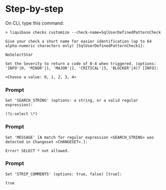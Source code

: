 # Step-by-step

On CLI, type this command:

`> liquibase checks customize --check-name=SqlUserDefinedPatternCheck`


```
Give your check a short name for easier identification (up to 64 alpha-numeric characters only) [SqlUserDefinedPatternCheck1]: 
```
`NoSelectStar`


```
Set the Severity to return a code of 0-4 when triggered. (options: 'INFO'|0, 'MINOR'|1, 'MAJOR'|2, 'CRITICAL'|3, 'BLOCKER'|4)? [INFO]: 
```
`<Choose a value: 0, 1, 2, 3, 4>`

### Prompt
```
Set 'SEARCH_STRING' (options: a string, or a valid regular expression):
```
`(?i:select \*)`

### Prompt
```
Set 'MESSAGE' [A match for regular expression <SEARCH_STRING> was detected in Changeset <CHANGESET>.]:
```
`Error! SELECT * not allowed.`

### Prompt
```
Set 'STRIP_COMMENTS' (options: true, false) [true]:
```
`true`
